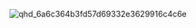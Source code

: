 ![qhd_6a6c364b3fd57d69332e3629916c4c6e](https://user-images.githubusercontent.com/83229543/117219430-2a1ff280-adfd-11eb-8c87-c68de70d2584.jpg)

